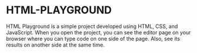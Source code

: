 # HTML-PLAYGROUND
HTML Playground is a simple project developed using HTML, CSS, and JavaScript. When you open the project, you can see the editor page on your browser where you can type code on one side of the page. Also, see its results on another side at the same time.

